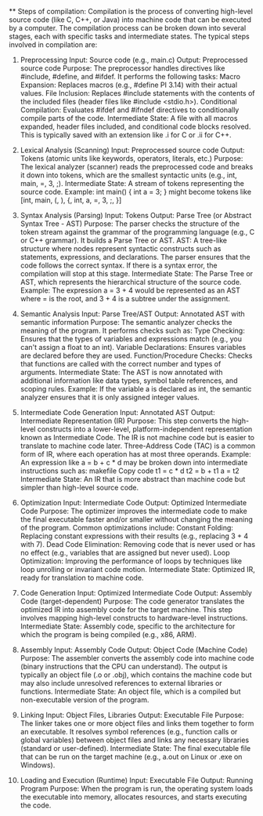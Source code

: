 ** Steps of compilation:
Compilation is the process of converting high-level source code (like C, C++, or Java) into machine code that can be executed by a computer. The compilation process can be broken down into several stages, each with specific tasks and intermediate states. The typical steps involved in compilation are:

1. Preprocessing
Input: Source code (e.g., main.c)
Output: Preprocessed source code
Purpose: The preprocessor handles directives like #include, #define, and #ifdef. It performs the following tasks:
Macro Expansion: Replaces macros (e.g., #define PI 3.14) with their actual values.
File Inclusion: Replaces #include statements with the contents of the included files (header files like #include <stdio.h>).
Conditional Compilation: Evaluates #ifdef and #ifndef directives to conditionally compile parts of the code.
Intermediate State: A file with all macros expanded, header files included, and conditional code blocks resolved. This is typically saved with an extension like .i for C or .ii for C++.

2. Lexical Analysis (Scanning)
Input: Preprocessed source code
Output: Tokens (atomic units like keywords, operators, literals, etc.)
Purpose: The lexical analyzer (scanner) reads the preprocessed code and breaks it down into tokens, which are the smallest syntactic units (e.g., int, main, =, 3, ;).
Intermediate State: A stream of tokens representing the source code.
Example: int main() { int a = 3; } might become tokens like [int, main, (, ), {, int, a, =, 3, ;, }]

3. Syntax Analysis (Parsing)
Input: Tokens
Output: Parse Tree (or Abstract Syntax Tree - AST)
Purpose: The parser checks the structure of the token stream against the grammar of the programming language (e.g., C or C++ grammar). It builds a Parse Tree or AST.
AST: A tree-like structure where nodes represent syntactic constructs such as statements, expressions, and declarations.
The parser ensures that the code follows the correct syntax. If there is a syntax error, the compilation will stop at this stage.
Intermediate State: The Parse Tree or AST, which represents the hierarchical structure of the source code.
Example: The expression a = 3 + 4 would be represented as an AST where = is the root, and 3 + 4 is a subtree under the assignment.

4. Semantic Analysis
Input: Parse Tree/AST
Output: Annotated AST with semantic information
Purpose: The semantic analyzer checks the meaning of the program. It performs checks such as:
Type Checking: Ensures that the types of variables and expressions match (e.g., you can't assign a float to an int).
Variable Declarations: Ensures variables are declared before they are used.
Function/Procedure Checks: Checks that functions are called with the correct number and types of arguments.
Intermediate State: The AST is now annotated with additional information like data types, symbol table references, and scoping rules.
Example: If the variable a is declared as int, the semantic analyzer ensures that it is only assigned integer values.

5. Intermediate Code Generation
Input: Annotated AST
Output: Intermediate Representation (IR)
Purpose: This step converts the high-level constructs into a lower-level, platform-independent representation known as Intermediate Code. The IR is not machine code but is easier to translate to machine code later.
Three-Address Code (TAC) is a common form of IR, where each operation has at most three operands.
Example: An expression like a = b + c * d may be broken down into intermediate instructions such as:
makefile
Copy code
t1 = c * d
t2 = b + t1
a = t2
Intermediate State: An IR that is more abstract than machine code but simpler than high-level source code.

6. Optimization
Input: Intermediate Code
Output: Optimized Intermediate Code
Purpose: The optimizer improves the intermediate code to make the final executable faster and/or smaller without changing the meaning of the program. Common optimizations include:
Constant Folding: Replacing constant expressions with their results (e.g., replacing 3 + 4 with 7).
Dead Code Elimination: Removing code that is never used or has no effect (e.g., variables that are assigned but never used).
Loop Optimization: Improving the performance of loops by techniques like loop unrolling or invariant code motion.
Intermediate State: Optimized IR, ready for translation to machine code.

7. Code Generation
Input: Optimized Intermediate Code
Output: Assembly Code (target-dependent)
Purpose: The code generator translates the optimized IR into assembly code for the target machine. This step involves mapping high-level constructs to hardware-level instructions.
Intermediate State: Assembly code, specific to the architecture for which the program is being compiled (e.g., x86, ARM).

8. Assembly
Input: Assembly Code
Output: Object Code (Machine Code)
Purpose: The assembler converts the assembly code into machine code (binary instructions that the CPU can understand). The output is typically an object file (.o or .obj), which contains the machine code but may also include unresolved references to external libraries or functions.
Intermediate State: An object file, which is a compiled but non-executable version of the program.

9. Linking
Input: Object Files, Libraries
Output: Executable File
Purpose: The linker takes one or more object files and links them together to form an executable. It resolves symbol references (e.g., function calls or global variables) between object files and links any necessary libraries (standard or user-defined).
Intermediate State: The final executable file that can be run on the target machine (e.g., a.out on Linux or .exe on Windows).

10. Loading and Execution (Runtime)
Input: Executable File
Output: Running Program
Purpose: When the program is run, the operating system loads the executable into memory, allocates resources, and starts executing the code.


